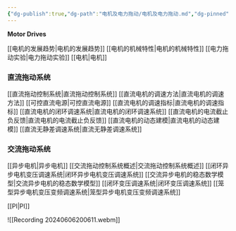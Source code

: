 ```yaml
---
{"dg-publish":true,"dg-path":"电机及电力拖动/电机及电力拖动.md","dg-pinned":true,"permalink":"/电机及电力拖动/电机及电力拖动/","pinned":true,"dgPassFrontmatter":true,"noteIcon":"","created":"2024-05-21T15:20:28.514+08:00","updated":"2024-06-06T20:06:15.079+08:00"}
---
```


**Motor Drives**

[[电机的发展趋势\|电机的发展趋势]]
[[电机的机械特性\|电机的机械特性]]
[[电力拖动实验\|电力拖动实验]]
[[电机\|电机]]

### 直流拖动系统
[[直流拖动控制系统\|直流拖动控制系统]]
[[直流电机的调速方法\|直流电机的调速方法]]
[[可控直流电源\|可控直流电源]]
[[直流电机的调速指标\|直流电机的调速指标]]
[[直流电机的闭环调速系统\|直流电机的闭环调速系统]]
[[直流电机的电流截止负反馈\|直流电机的电流截止负反馈]]
[[直流电机的动态建模\|直流电机的动态建模]]
[[直流无静差调速系统\|直流无静差调速系统]]
### 交流拖动系统
[[异步电机\|异步电机]]
[[交流拖动控制系统概述\|交流拖动控制系统概述]]
[[闭环异步电机变压调速系统\|闭环异步电机变压调速系统]]
[[交流异步电机的稳态数学模型\|交流异步电机的稳态数学模型]]
[[闭环变压调速系统\|闭环变压调速系统]]
[[笼型异步电机变压变频调速系统\|笼型异步电机变压变频调速系统]]



[[PI\|PI]]



![[Recording 20240606200611.webm]]
